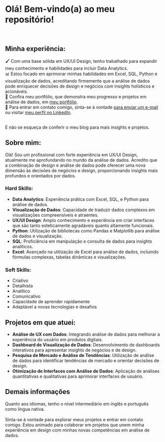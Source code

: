 # Olá! Bem-vindo(a) ao meu repositório!

<br>

## Minha experiência:

🖌️ Com uma base sólida em UX/UI Design, tenho trabalhado para expandir meu conhecimento e habilidades para incluir Data Analytics. <br>
📊 Estou focado em aprimorar minhas habilidades em Excel, SQL, Python e visualização de dados, acreditando firmemente que a análise de dados pode enriquecer decisões de design e negócios com insights holísticos e acionáveis. <br>
🔗 Confira meu portfólio, que demonstra meu progresso e projetos em análise de dados, em [meu portfólio](https://abre.ai/portolio-dados-matheusvaz). <br>
📧 Para entrar em contato comigo, sinta-se à vontade [para enviar um e-mail](mailto:matheusvaz.data@gmail.com) ou visitar [meu perfil no LinkedIn](https://www.linkedin.com/in/matheustech/). <br>
<br>

E não se esqueça de conferir o meu blog para mais insights e projetos.
<br>
## Sobre mim:

Olá! Sou um profissional com forte experiência em UX/UI Design, atualmente me aprofundando no mundo da análise de dados. Acredito que a combinação de design e análise de dados pode oferecer uma nova dimensão às decisões de negócios e design, proporcionando insights mais profundos e orientados por dados.

### Hard Skills:

- **Data Analytics**: Experiência prática com Excel, SQL, e Python para análise de dados.
- **Visualização de Dados**: Capacidade de traduzir dados complexos em visualizações compreensíveis e atraentes.
- **UX/UI Design**: Amplo conhecimento e experiência em criar interfaces que são tanto esteticamente agradáveis quanto altamente funcionais.
- **Python**: Utilização de bibliotecas como Pandas e Matplotlib para análise de dados e visualização.
- **SQL**: Proficiência em manipulação e consulta de dados para insights analíticos.
- **Excel**: Avançado na utilização de Excel para análise de dados, incluindo fórmulas complexas, tabelas dinâmicas e visualizações.


### Soft Skills:

- Criativo
- Detalhista
- Analítico
- Comunicativo
- Capacidade de aprender rapidamente
- Adaptável a novas tecnologias e desafios


## Projetos em que atuei:

- **Análise de UX com Dados**: Integrando análise de dados para melhorar a experiência do usuário em produtos digitais.
- **Dashboard de Visualização de Dados**: Desenvolvimento de dashboards interativos para apresentar insights de negócios e de design.
- **Pesquisa de Mercado e Análise de Tendências**: Utilização de análise de dados para identificar tendências de mercado e orientar decisões de design.
- **Otimização de Interfaces com Análise de Dados**: Aplicação de análises quantitativas e qualitativas para aprimorar interfaces de usuário.

## Demais informações
Quanto aos idiomas, tenho o nível intermediário em inglês e português como língua nativa.
<br><br>
Sinta-se à vontade para explorar meus projetos e entrar em contato comigo. Estou animado para colaborar em projetos que unem minha experiência em design com minhas novas competências em análise de dados.
